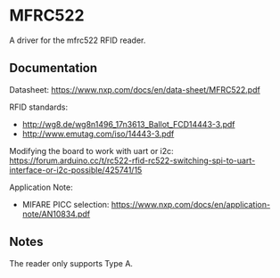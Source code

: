 # MFRC522

A driver for the mfrc522 RFID reader.

## Documentation
Datasheet: https://www.nxp.com/docs/en/data-sheet/MFRC522.pdf

RFID standards:
- http://wg8.de/wg8n1496_17n3613_Ballot_FCD14443-3.pdf
- http://www.emutag.com/iso/14443-3.pdf

Modifying the board to work with uart or i2c:
https://forum.arduino.cc/t/rc522-rfid-rc522-switching-spi-to-uart-interface-or-i2c-possible/425741/15

Application Note:
- MIFARE PICC selection:
  https://www.nxp.com/docs/en/application-note/AN10834.pdf

## Notes
The reader only supports Type A.
